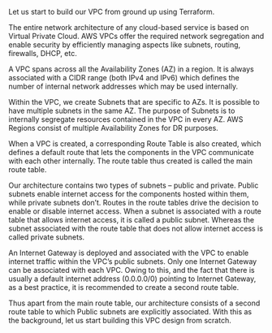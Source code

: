 Let us start to build our VPC from ground up using Terraform.

The entire network architecture of any cloud-based service is based on Virtual Private Cloud. AWS VPCs offer the required network segregation and enable security by efficiently managing aspects like subnets, routing, firewalls, DHCP, etc.

A VPC spans across all the Availability Zones (AZ) in a region. It is always associated with a CIDR range (both IPv4 and IPv6) which defines the number of internal network addresses which may be used internally.

Within the VPC, we create Subnets that are specific to AZs. It is possible to have multiple subnets in the same AZ. The purpose of Subnets is to internally segregate resources contained in the VPC in every AZ. AWS Regions consist of multiple Availability Zones for DR purposes.

When a VPC is created, a corresponding Route Table is also created, which defines a default route that lets the components in the VPC communicate with each other internally. The route table thus created is called the main route table.

Our architecture contains two types of subnets – public and private. Public subnets enable internet access for the components hosted within them, while private subnets don’t. Routes in the route tables drive the decision to enable or disable internet access. When a subnet is associated with a route table that allows internet access, it is called a public subnet. Whereas the subnet associated with the route table that does not allow internet access is called private subnets.

An Internet Gateway is deployed and associated with the VPC to enable internet traffic within the VPC’s public subnets. Only one Internet Gateway can be associated with each VPC. Owing to this, and the fact that there is usually a default internet address (0.0.0.0/0) pointing to Internet Gateway, as a best practice, it is recommended to create a second route table.

Thus apart from the main route table, our architecture consists of a second route table to which Public subnets are explicitly associated. With this as the background, let us start building this VPC design from scratch.